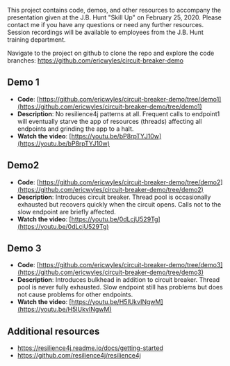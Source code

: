 This project contains code, demos, and other resources to accompany the
presentation given at the J.B. Hunt "Skill Up" on February 25, 2020.
Please contact me if you have any questions or need any further
resources. Session recordings will be available to employees from the
J.B. Hunt training department.

Navigate to the project on github to clone the repo and explore the code branches: https://github.com/ericwyles/circuit-breaker-demo

## Demo 1
* **Code**: [https://github.com/ericwyles/circuit-breaker-demo/tree/demo1](https://github.com/ericwyles/circuit-breaker-demo/tree/demo1)
* **Description**: No resilience4j patterns at all. Frequent calls to endpoint1 will eventually starve the app of resources (threads) affecting all endpoints and grinding the app to a halt.
*  **Watch the video**: [https://youtu.be/bP8rpTYJ10w](https://youtu.be/bP8rpTYJ10w)



## Demo2
* **Code**: [https://github.com/ericwyles/circuit-breaker-demo/tree/demo2](https://github.com/ericwyles/circuit-breaker-demo/tree/demo2)
* **Description**: Introduces circuit breaker. Thread pool is occasionally exhausted but recovers quickly when the circuit opens. Calls not to the slow endpoint are briefly affected.
*  **Watch the video**: [https://youtu.be/0dLcjU529Tg](https://youtu.be/0dLcjU529Tg)


## Demo 3
* **Code**:
  [https://github.com/ericwyles/circuit-breaker-demo/tree/demo3](https://github.com/ericwyles/circuit-breaker-demo/tree/demo3)
* **Description**: Introduces bulkhead in addition to circuit breaker. Thread pool is never fully exhausted. Slow endpoint still has problems but does not cause problems for other endpoints.
*  **Watch the video**: [https://youtu.be/H5IUkvINgwM](https://youtu.be/H5IUkvINgwM)


## Additional resources
* https://resilience4j.readme.io/docs/getting-started
* https://github.com/resilience4j/resilience4j

